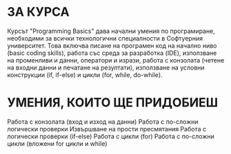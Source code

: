 # ЗА КУРСА
Курсът "Programming Basics" дава начални умения по програмиране, необходими за всички технологични специалности в Софтуерния университет. Това включва писане на програмен код на начално ниво (basic coding skills), работа със среда за разработка (IDE), използване на променливи и данни, оператори и изрази, работа с конзолата (четене на входни данни и печатане на резултати), използване на условни конструкции (if, if-else) и цикли (for, while, do-while).

# УМЕНИЯ, КОИТО ЩЕ ПРИДОБИЕШ
Работа с конзолата (вход и изход на данни)
Работа с по-сложни логически проверки
Извършване на прости пресмятания
Работа с логически проверки (if-else)
Работа с цикли (for)
Работа с по-сложни цикли (вложени for цикли и while)
